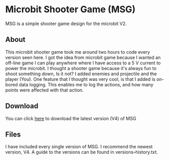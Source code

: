 # Microbit Shooter Game (MSG)
MSG is a simple shooter game design for the microbit V2.

## About
This microbit shooter game took me around two hours to code every version seen here. I got the idea from microbit game because I wanted an off-line game I can play anywhere where I have access to a 5 V current to power the microbit. I thought a shooter game because it's always fun to shoot something down, Is it not? I added enemies and projectile and the player (You). One feature that I thought was very cool, is that I added is on-bored data logging. This enables me to log the actions, and how many points were affected with that action.
## Download
You can click [here](https://github.com/DevEatSleepRepeat/Microbit-Shooter-Game/blob/main/microbit-msgV4.hex?raw=true) to download the latest version (V4) of MSG

## Files
I have included every single version of MSG. I recommend the newest version, V4. A guide to the versions can be found in versions–history.txt.
